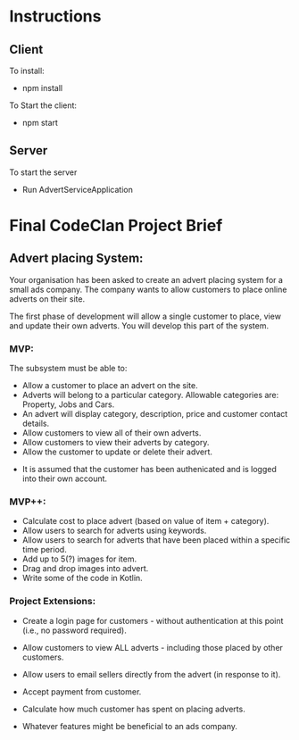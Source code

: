 # Instructions

## Client

To install:

- npm install


To Start the client:

- npm start


## Server

To start the server

- Run AdvertServiceApplication



# Final CodeClan Project Brief

## Advert placing System:
Your organisation has been asked to create an advert placing system for a small ads company. The company wants to allow customers to place online adverts on their site. 

The first phase of development will allow a single customer to place, view and update their own adverts. You will develop this part of the system.


### MVP:
The subsystem must be able to:

- Allow a customer to place an advert on the site.
- Adverts will belong to a particular category. Allowable categories are: Property, Jobs and Cars.
- An advert will display category, description, price and customer contact details.
- Allow customers to view all of their own adverts.
- Allow customers to view their adverts by category.
- Allow the customer to update or delete their advert.

* It is assumed that the customer has been authenicated and is logged into their own account.


### MVP++:
- Calculate cost to place advert (based on value of item + category).
- Allow users to search for adverts using keywords.
- Allow users to search for adverts that have been placed within a specific time period.
- Add up to 5(?) images for item.
- Drag and drop images into advert.
- Write some of the code in Kotlin.



### Project Extensions:

- Create a login page for customers - without authentication at this point (i.e., no password required).
- Allow customers to view ALL adverts - including those placed by other customers.
- Allow users to email sellers directly from the advert (in response to it).
- Accept payment from customer.
- Calculate how much customer has spent on placing adverts.

- Whatever features might be beneficial to an ads company.